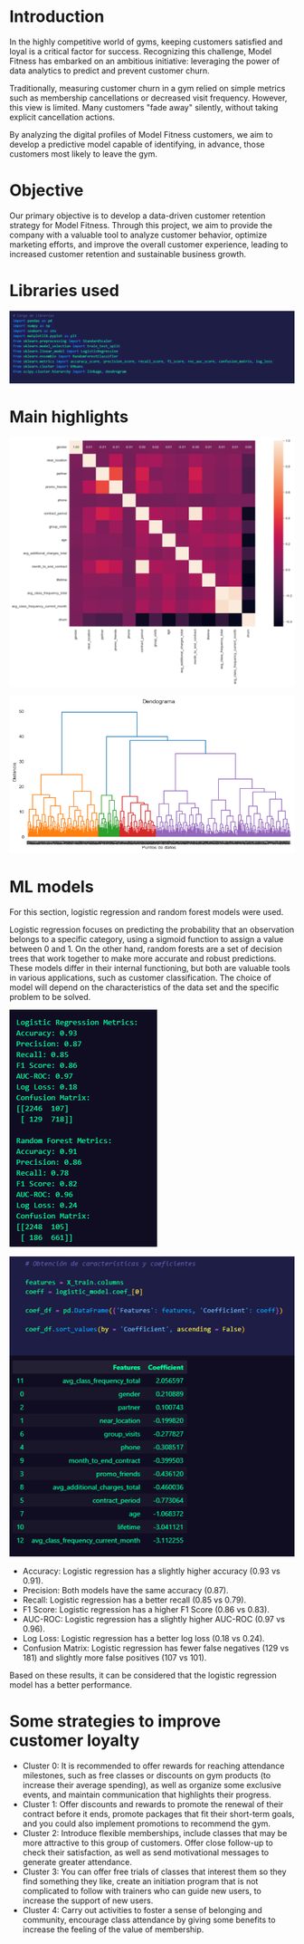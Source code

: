 # Introduction 
In the highly competitive world of gyms, keeping customers satisfied and loyal is a critical factor for success. Recognizing this challenge, Model Fitness has embarked on an ambitious initiative: leveraging the power of data analytics to predict and prevent customer churn.

Traditionally, measuring customer churn in a gym relied on simple metrics such as membership cancellations or decreased visit frequency. However, this view is limited. Many customers "fade away" silently, without taking explicit cancellation actions.

By analyzing the digital profiles of Model Fitness customers, we aim to develop a predictive model capable of identifying, in advance, those customers most likely to leave the gym.


# Objective 
Our primary objective is to develop a data-driven customer retention strategy for Model Fitness. Through this project, we aim to provide the company with a valuable tool to analyze customer behavior, optimize marketing efforts, and improve the overall customer experience, leading to increased customer retention and sustainable business growth.

# Libraries used 

![Libraries](https://github.com/Alop89/Gym_churn_prediction/blob/main/images/libraries.png)



# Main highlights 

![Heat to show correlation between the variables and determine which ones are important.](https://github.com/Alop89/Gym_churn_prediction/blob/main/images/heatmap.png)

![Dendrogram showing the clusters obtained.](https://github.com/Alop89/Gym_churn_prediction/blob/main/images/dendogram.png)


# ML models 

For this section, logistic regression and random forest models were used.

Logistic regression focuses on predicting the probability that an observation belongs to a specific category, using a sigmoid function to assign a value between 0 and 1. On the other hand, random forests are a set of decision trees that work together to make more accurate and robust predictions. These models differ in their internal functioning, but both are valuable tools in various applications, such as customer classification. The choice of model will depend on the characteristics of the data set and the specific problem to be solved.


![ML results](https://github.com/Alop89/Gym_churn_prediction/blob/main/images/ml_results.png)


![Scores](https://github.com/Alop89/Gym_churn_prediction/blob/main/images/scores.png)

 
* Accuracy: Logistic regression has a slightly higher accuracy (0.93 vs 0.91).
* Precision: Both models have the same accuracy (0.87).
* Recall: Logistic regression has a better recall (0.85 vs 0.79).
* F1 Score: Logistic regression has a higher F1 Score (0.86 vs 0.83).
* AUC-ROC: Logistic regression has a slightly higher AUC-ROC (0.97 vs 0.96).
* Log Loss: Logistic regression has a better log loss (0.18 vs 0.24).
* Confusion Matrix: Logistic regression has fewer false negatives (129 vs 181) and slightly more false positives (107 vs 101).

Based on these results, it can be considered that the logistic regression model has a better performance.



# Some strategies to improve customer loyalty

* Cluster 0: It is recommended to offer rewards for reaching attendance milestones, such as free classes or discounts on gym products (to increase their average spending), as well as organize some exclusive events, and maintain communication that highlights their progress.
* Cluster 1: Offer discounts and rewards to promote the renewal of their contract before it ends, promote packages that fit their short-term goals, and you could also implement promotions to recommend the gym.
* Cluster 2: Introduce flexible memberships, include classes that may be more attractive to this group of customers. Offer close follow-up to check their satisfaction, as well as send motivational messages to generate greater attendance.
* Cluster 3: You can offer free trials of classes that interest them so they find something they like, create an initiation program that is not complicated to follow with trainers who can guide new users, to increase the support of new users.
* Cluster 4: Carry out activities to foster a sense of belonging and community, encourage class attendance by giving some benefits to increase the feeling of the value of membership.
